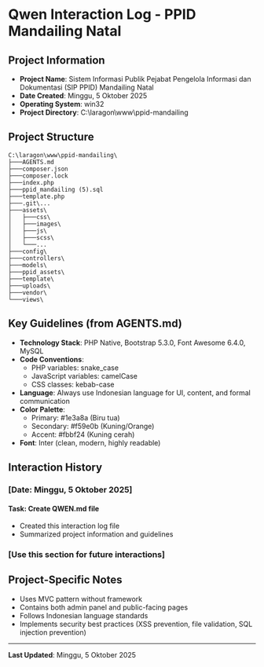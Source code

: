 # Qwen Interaction Log - PPID Mandailing Natal

## Project Information
- **Project Name**: Sistem Informasi Publik Pejabat Pengelola Informasi dan Dokumentasi (SIP PPID) Mandailing Natal
- **Date Created**: Minggu, 5 Oktober 2025
- **Operating System**: win32
- **Project Directory**: C:\laragon\www\ppid-mandailing

## Project Structure
```
C:\laragon\www\ppid-mandailing\
├───AGENTS.md
├───composer.json
├───composer.lock
├───index.php
├───ppid_mandailing (5).sql
├───template.php
├───.git\...
├───assets\
│   ├───css\
│   ├───images\
│   ├───js\
│   ├───scss\
│   └───...
├───config\
├───controllers\
├───models\
├───ppid_assets\
├───template\
├───uploads\
├───vendor\
└───views\
```

## Key Guidelines (from AGENTS.md)
- **Technology Stack**: PHP Native, Bootstrap 5.3.0, Font Awesome 6.4.0, MySQL
- **Code Conventions**: 
  - PHP variables: snake_case
  - JavaScript variables: camelCase
  - CSS classes: kebab-case
- **Language**: Always use Indonesian language for UI, content, and formal communication
- **Color Palette**:
  - Primary: #1e3a8a (Biru tua)
  - Secondary: #f59e0b (Kuning/Orange)
  - Accent: #fbbf24 (Kuning cerah)
- **Font**: Inter (clean, modern, highly readable)

## Interaction History

### [Date: Minggu, 5 Oktober 2025]
#### Task: Create QWEN.md file
- Created this interaction log file
- Summarized project information and guidelines

### [Use this section for future interactions]

## Project-Specific Notes
- Uses MVC pattern without framework
- Contains both admin panel and public-facing pages
- Follows Indonesian language standards
- Implements security best practices (XSS prevention, file validation, SQL injection prevention)

---

**Last Updated**: Minggu, 5 Oktober 2025